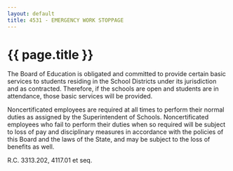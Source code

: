 ```yaml
---
layout: default
title: 4531 - EMERGENCY WORK STOPPAGE
---
```


{{ page.title }}
================

The Board of Education is obligated and committed to provide certain
basic services to students residing in the School Districts under its
jurisdiction and as contracted. Therefore, if the schools are open and
students are in attendance, those basic services will be provided.

Noncertificated employees are required at all times to perform their
normal duties as assigned by the Superintendent of Schools.
Noncertificated employees who fail to perform their duties when so
required will be subject to loss of pay and disciplinary measures in
accordance with the policies of this Board and the laws of the State,
and may be subject to the loss of benefits as well.

R.C. 3313.202, 4117.01 et seq.
